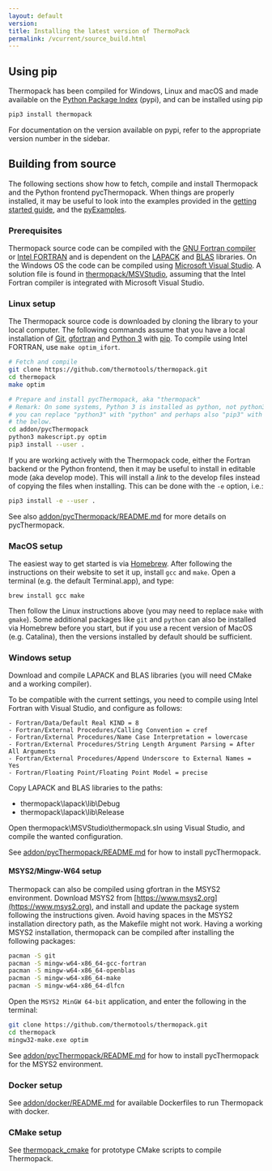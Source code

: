 ```yaml
---
layout: default
version: 
title: Installing the latest version of ThermoPack
permalink: /vcurrent/source_build.html
---
```


## Using pip
Thermopack has been compiled for Windows, Linux and macOS
and made available on the [Python Package Index](https://pypi.org/project/thermopack/) (pypi), and can be
installed using pip

```bash
pip3 install thermopack
```

For documentation on the version available on pypi, refer to the appropriate version number in the sidebar.

## Building from source
The following sections show how to fetch, compile and install Thermopack and
the Python frontend pycThermopack. When things are properly installed, it may
be useful to look into the examples provided in the [getting started guide](getting_started.html), and the 
[pyExamples](https://github.com/thermotools/thermopack/tree/main/addon/pyExamples).

### Prerequisites
Thermopack source code can be compiled with the [GNU Fortran
compiler](https://gcc.gnu.org/wiki/GFortran) or [Intel
FORTRAN](https://software.intel.com/content/www/us/en/develop/tools/compilers/fortran-compilers.html)
and is dependent on the [LAPACK](http://www.netlib.org/lapack/) and
[BLAS](http://www.netlib.org/blas/) libraries. On the Windows OS the code can
be compiled using [Microsoft Visual
Studio](https://visualstudio.microsoft.com/vs/). A solution file is found in
[thermopack/MSVStudio](https://github.com/thermotools/thermopack/tree/main/MSVStudio),
assuming that the Intel Fortran compiler is integrated with Microsoft Visual
Studio.

### Linux setup
The Thermopack source code is downloaded by cloning the library to your local
computer. The following commands assume that you have a local installation of
[Git](https://git-scm.com/), [gfortran](https://gcc.gnu.org/fortran/) and
[Python 3](https://www.python.org/) with [pip](https://pypi.org/project/pip/).
To compile using Intel FORTRAN, use `make optim_ifort`.

```bash
# Fetch and compile
git clone https://github.com/thermotools/thermopack.git
cd thermopack
make optim

# Prepare and install pycThermopack, aka "thermopack"
# Remark: On some systems, Python 3 is installed as python, not python3. If so,
# you can replace "python3" with "python" and perhaps also "pip3" with "pip" in
# the below.
cd addon/pycThermopack
python3 makescript.py optim
pip3 install --user .
```

If you are working actively with the Thermopack code, either the Fortran
backend or the Python frontend, then it may be useful to install in editable
mode (aka develop mode). This will install a _link_ to the develop files
instead of copying the files when installing. This can be done with the `-e`
option, i.e.:

```bash
pip3 install -e --user .
```

See also [addon/pycThermopack/README.md](https://github.com/thermotools/thermopack/tree/main/addon) for
more details on pycThermopack.

### MacOS setup
The easiest way to get started is via [Homebrew](https://brew.sh). After
following the instructions on their website to set it up, install `gcc`
and `make`. Open a terminal (e.g. the default Terminal.app), and type:
```
brew install gcc make
```
Then follow the Linux instructions above (you may need to replace `make` with `gmake`).
Some additional packages like `git` and `python` can also be installed via
Homebrew before you start, but if you use a recent version of MacOS (e.g.
Catalina), then the versions installed by default should be sufficient.

### Windows setup
Download and compile LAPACK and BLAS libraries (you will need CMake and
a working compiler).

To be compatible with the current settings, you need to compile using Intel
Fortran with Visual Studio, and configure as follows:

```
- Fortran/Data/Default Real KIND = 8
- Fortran/External Procedures/Calling Convention = cref
- Fortran/External Procedures/Name Case Interpretation = lowercase
- Fortran/External Procedures/String Length Argument Parsing = After All Arguments
- Fortran/External Procedures/Append Underscore to External Names = Yes
- Fortran/Floating Point/Floating Point Model = precise
```

Copy LAPACK and BLAS libraries to the paths:

- thermopack\lapack\lib\Debug
- thermopack\lapack\lib\Release

Open thermopack\MSVStudio\thermopack.sln using Visual Studio, and compile the wanted configuration.

See [addon/pycThermopack/README.md](https://github.com/thermotools/thermopack/tree/main/addon) for
how to install pycThermopack.

#### MSYS2/Mingw-W64 setup
Thermopack can also be compiled using gfortran in the MSYS2 environment. Download MSYS2 from [https://www.msys2.org](https://www.msys2.org), and install and update the package system following the instructions given. Avoid having spaces in the MSYS2 installation directory path, as the Makefile might not work. Having a working MSYS2 installation, thermopack can be compiled after installing the following packages:

```bash
pacman -S git
pacman -S mingw-w64-x86_64-gcc-fortran
pacman -S mingw-w64-x86_64-openblas
pacman -S mingw-w64-x86_64-make
pacman -S mingw-w64-x86_64-dlfcn
```

Open the `MSYS2 MinGW 64-bit` application, and enter the following in the terminal:

```bash
git clone https://github.com/thermotools/thermopack.git
cd thermopack
mingw32-make.exe optim
```

See [addon/pycThermopack/README.md](https://github.com/thermotools/thermopack/tree/main/addon) for
how to install pycThermopack for the MSYS2 environment.

### Docker setup
See [addon/docker/README.md](https://github.com/thermotools/thermopack/tree/main/addon/docker) for
available Dockerfiles to run Thermopack with docker.

### CMake setup
See [thermopack_cmake](https://github.com/morteham/thermopack_cmake) for prototype CMake scripts to compile Thermopack.